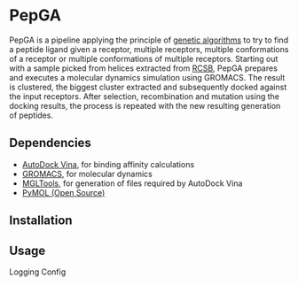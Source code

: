 # PepGA

PepGA is a pipeline applying the principle of [genetic algorithms](http://mgltools.scripps.edu/)
to try to find a peptide ligand given a receptor, multiple receptors,
multiple conformations of a receptor or multiple conformations of multiple receptors.
Starting out with a sample
picked from helices extracted from [RCSB](http://mgltools.scripps.edu/),
PepGA prepares and executes a molecular dynamics simulation using GROMACS.
The result is clustered, the biggest cluster extracted and subsequently
docked against the input receptors. After selection, recombination and
mutation using the docking results, the process is repeated with the new
resulting generation of peptides.

## Dependencies
* [AutoDock Vina](http://vina.scripps.edu/), for binding affinity calculations
* [GROMACS](http://www.gromacs.org/), for molecular dynamics
* [MGLTools](http://mgltools.scripps.edu/), for generation of files required by AutoDock Vina
* [PyMOL (Open Source)](http://mgltools.scripps.edu/)

## Installation

## Usage

Logging
Config
